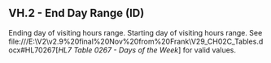## VH.2 - End Day Range (ID)

Ending day of visiting hours range. Starting day of visiting hours range. See file:///E:\V2\v2.9%20final%20Nov%20from%20Frank\V29_CH02C_Tables.docx#HL70267[_HL7 Table 0267 - Days of the Week_] for valid values.
